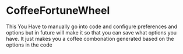 # CoffeeFortuneWheel
This You Have to manually go into code and configure preferences and options but in future will make it so that you can save what options you have.
It just makes you a coffee combonation generated based on the options in the code
